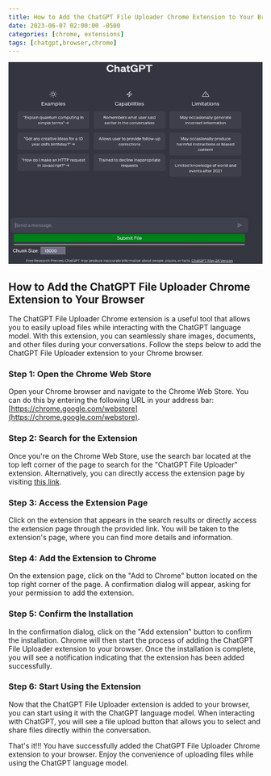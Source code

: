 ```yaml
---
title: How to Add the ChatGPT File Uploader Chrome Extension to Your Browser
date: 2023-06-07 02:00:00 -0500
categories: [chrome, extensions]
tags: [chatgpt,browser,chrome]
---
```



<img src="/assets/img/posts/chatgpt_file_uploader/chatgpt_file_uploader.jpg" alt="How to Add the ChatGPT File Uploader Chrome Extension to Your Browser" style="height:400px; width:600px;" />


## How to Add the ChatGPT File Uploader Chrome Extension to Your Browser

The ChatGPT File Uploader Chrome extension is a useful tool that allows you to easily upload files while interacting with the ChatGPT language model. With this extension, you can seamlessly share images, documents, and other files during your conversations. Follow the steps below to add the ChatGPT File Uploader extension to your Chrome browser.

### Step 1: Open the Chrome Web Store

Open your Chrome browser and navigate to the Chrome Web Store. You can do this by entering the following URL in your address bar: [https://chrome.google.com/webstore](https://chrome.google.com/webstore).

### Step 2: Search for the Extension

Once you're on the Chrome Web Store, use the search bar located at the top left corner of the page to search for the "ChatGPT File Uploader" extension. Alternatively, you can directly access the extension page by visiting [this link](https://chrome.google.com/webstore/detail/chatgpt-file-uploader/oaogphgfdbdbmhkiplemgehihiiececj).

### Step 3: Access the Extension Page

Click on the extension that appears in the search results or directly access the extension page through the provided link. You will be taken to the extension's page, where you can find more details and information.

### Step 4: Add the Extension to Chrome

On the extension page, click on the "Add to Chrome" button located on the top right corner of the page. A confirmation dialog will appear, asking for your permission to add the extension.

### Step 5: Confirm the Installation

In the confirmation dialog, click on the "Add extension" button to confirm the installation. Chrome will then start the process of adding the ChatGPT File Uploader extension to your browser. Once the installation is complete, you will see a notification indicating that the extension has been added successfully.

### Step 6: Start Using the Extension

Now that the ChatGPT File Uploader extension is added to your browser, you can start using it with the ChatGPT language model. When interacting with ChatGPT, you will see a file upload button that allows you to select and share files directly within the conversation.

That's it!!! You have successfully added the ChatGPT File Uploader Chrome extension to your browser. Enjoy the convenience of uploading files while using the ChatGPT language model.

